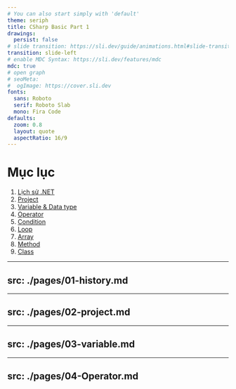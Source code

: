 ```yaml
---
# You can also start simply with 'default'
theme: seriph
title: CSharp Basic Part 1
drawings:
  persist: false
# slide transition: https://sli.dev/guide/animations.html#slide-transitions
transition: slide-left
# enable MDC Syntax: https://sli.dev/features/mdc
mdc: true
# open graph
# seoMeta:
#  ogImage: https://cover.sli.dev
fonts:
  sans: Roboto
  serif: Roboto Slab
  mono: Fira Code
defaults:
  zoom: 0.8
  layout: quote
  aspectRatio: 16/9
---
```


# Mục lục

1. [Lịch sử .NET](/2)
2. [Project](/13)
3. [Variable & Data type](/39)
4. [Operator](/58)
5. [Condition](/2)
6. [Loop]()
7. [Array](/2)
8. [Method]()
9. [Class](/2)

---
src: ./pages/01-history.md
---
---
src: ./pages/02-project.md
---
---
src: ./pages/03-variable.md
---
---
src: ./pages/04-Operator.md
---